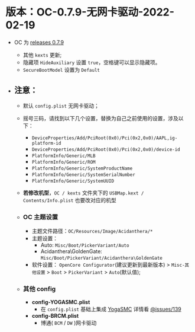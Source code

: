 # 版本：OC-0.7.9-无网卡驱动-2022-02-19
- OC 为 [releases 0.7.9](https://github.com/acidanthera/OpenCorePkg/commit/ae04256ac544b56766978c1a29ccdd13d75ce38b)
  - 其他 `kexts` 更新;
  - 隐藏项 `HideAuxiliary` 设置 `true`，空格键可以显示隐藏项。
  - `SecureBootModel` 设置为 `Default`

- ## 注意：
    - 默认 `config.plist` 无网卡驱动；
    - 摇号三码，请找到以下几个设置，替换为自己之前使用的设置，涉及以下：
      - `DeviceProperties/Add/PciRoot(0x0)/Pci(0x2,0x0)/AAPL,ig-platform-id`
      - `DeviceProperties/Add/PciRoot(0x0)/Pci(0x2,0x0)/device-id`
      - `PlatformInfo/Generic/MLB`
      - `PlatformInfo/Generic/ROM`
      - `PlatformInfo/Generic/SystemProductName`
      - `PlatformInfo/Generic/SystemSerialNumber`
      - `PlatformInfo/Generic/SystemUUID`
    - **若修改机型**，`OC / kexts` 文件夹下的 `USBMap.kext / Contents/Info.plist` 也要改对应的机型
    - ### OC 主题设置
      - 主题文件路径：`OC/Resources/Image/Acidanthera/*`
      - 主题设置：
        - Auto: `Misc/Boot/PickerVariant/Auto`
        - Acidanthera\GoldenGate: `Misc/Boot/PickerVariant/Acidanthera\GoldenGate`
      - 软件设置： `OpenCore Configurator`(建议更新到最新版本) > `Misc-其他设置` > `Boot` > `PickerVariant` > `Auto`(默认值);

    - ### 其他 config
      - **config-YOGASMC.plist**
        - 在 `config.plist` 基础上集成 [YogaSMC](https://github.com/zhen-zen/YogaSMC) 详情看 [@issues/139](https://github.com/daliansky/XiaoXinPro-13-hackintosh/issues/139)
      - **config-BRCM.plist**
        - 博通( `BCM` / `DW` )网卡驱动

